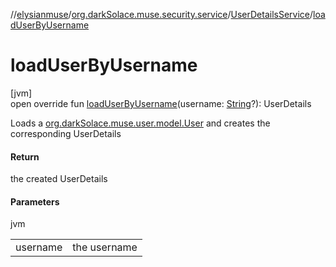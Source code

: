 //[elysianmuse](../../../index.md)/[org.darkSolace.muse.security.service](../index.md)/[UserDetailsService](index.md)/[loadUserByUsername](load-user-by-username.md)

# loadUserByUsername

[jvm]\
open override fun [loadUserByUsername](load-user-by-username.md)(username: [String](https://kotlinlang.org/api/latest/jvm/stdlib/kotlin/-string/index.html)?): UserDetails

Loads a [org.darkSolace.muse.user.model.User](../../org.darkSolace.muse.user.model/-user/index.md) and creates the corresponding UserDetails

#### Return

the created UserDetails

#### Parameters

jvm

| | |
|---|---|
| username | the username |

